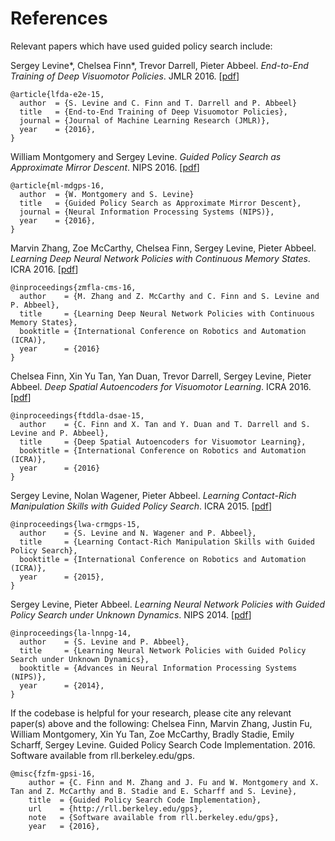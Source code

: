 References
===

Relevant papers which have used guided policy search include:


Sergey Levine\*, Chelsea Finn\*, Trevor Darrell, Pieter Abbeel. *End-to-End Training of Deep Visuomotor Policies*. JMLR 2016. [[pdf](http://arxiv.org/pdf/1504.00702.pdf)]
```
@article{lfda-e2e-15,
  author  = {S. Levine and C. Finn and T. Darrell and P. Abbeel}
  title   = {End-to-End Training of Deep Visuomotor Policies},
  journal = {Journal of Machine Learning Research (JMLR)},
  year    = {2016},
}
```

William Montgomery and Sergey Levine. *Guided Policy Search as Approximate Mirror Descent*. NIPS 2016. [[pdf](http://arxiv.org/pdf/1607.05614.pdf)]
```
@article{ml-mdgps-16,
  author  = {W. Montgomery and S. Levine}
  title   = {Guided Policy Search as Approximate Mirror Descent},
  journal = {Neural Information Processing Systems (NIPS)},
  year    = {2016},
}
```


Marvin Zhang, Zoe McCarthy, Chelsea Finn, Sergey Levine, Pieter Abbeel. *Learning Deep Neural Network Policies with Continuous Memory States*. ICRA 2016. [[pdf](http://arxiv.org/pdf/1507.01273.pdf)]
```
@inproceedings{zmfla-cms-16,
  author    = {M. Zhang and Z. McCarthy and C. Finn and S. Levine and P. Abbeel},
  title     = {Learning Deep Neural Network Policies with Continuous Memory States},
  booktitle = {International Conference on Robotics and Automation (ICRA)},
  year      = {2016}
}
```

Chelsea Finn, Xin Yu Tan, Yan Duan, Trevor Darrell, Sergey Levine, Pieter Abbeel. *Deep Spatial Autoencoders for Visuomotor Learning*. ICRA 2016.  [[pdf](http://arxiv.org/pdf/1509.06113.pdf)]
```
@inproceedings{ftddla-dsae-15,
  author    = {C. Finn and X. Tan and Y. Duan and T. Darrell and S. Levine and P. Abbeel},
  title     = {Deep Spatial Autoencoders for Visuomotor Learning},
  booktitle = {International Conference on Robotics and Automation (ICRA)},
  year      = {2016}
}
```

Sergey Levine, Nolan Wagener, Pieter Abbeel. *Learning Contact-Rich Manipulation Skills with Guided Policy Search*. ICRA 2015. [[pdf](http://rll.berkeley.edu/icra2015gps/robotgps.pdf)]
```
@inproceedings{lwa-crmgps-15,
  author    = {S. Levine and N. Wagener and P. Abbeel},
  title     = {Learning Contact-Rich Manipulation Skills with Guided Policy Search},
  booktitle = {International Conference on Robotics and Automation (ICRA)},
  year      = {2015},
}
```

Sergey Levine, Pieter Abbeel. *Learning Neural Network Policies with Guided Policy Search under Unknown Dynamics*. NIPS 2014. [[pdf](http://www.eecs.berkeley.edu/~svlevine/papers/mfcgps.pdf)]
```
@inproceedings{la-lnnpg-14,
  author    = {S. Levine and P. Abbeel},
  title     = {Learning Neural Network Policies with Guided Policy Search under Unknown Dynamics},
  booktitle = {Advances in Neural Information Processing Systems (NIPS)},
  year      = {2014},
}
```

If the codebase is helpful for your research, please cite any relevant paper(s) above and the following:
Chelsea Finn, Marvin Zhang, Justin Fu, William Montgomery, Xin Yu Tan, Zoe McCarthy, Bradly Stadie, Emily Scharff, Sergey Levine. Guided Policy Search Code Implementation. 2016. Software available from rll.berkeley.edu/gps.
```
@misc{fzfm-gpsi-16,
    author = {C. Finn and M. Zhang and J. Fu and W. Montgomery and X. Tan and Z. McCarthy and B. Stadie and E. Scharff and S. Levine},
    title  = {Guided Policy Search Code Implementation},
    url    = {http://rll.berkeley.edu/gps},
    note   = {Software available from rll.berkeley.edu/gps},
    year   = {2016},
```


